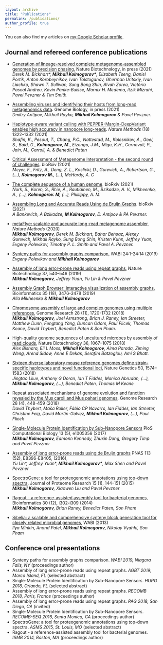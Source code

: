 ```yaml
---
layout: archive
title: "Publications"
permalink: /publications/
author_profile: true
---
```


You can also find my articles on 
<a href="https://scholar.google.com/citations?user=wc5LHGcAAAAJ">my Google Scholar profile</a>.

Journal and refereed conference publications
--------------------------------------------

*  [Generation of lineage-resolved complete metagenome-assembled 
genomes by precision phasing.](https://doi.org/10.1101/2021.05.04.442591) Nature Biotechnology, in press (2021)  
_Derek M. Bickhart\*, __Mikhail Kolmogorov\*__, Elizabeth Tseng, Daniel Portik, Anton
Korobeynikov, Ivan Tolstoganov, Gherman Uritskiy, Ivan Liachko, Shawn T. Sullivan,
Sung Bong Shin, Alvah Zorea, Victòria Pascal Andreu, Kevin Panke-Buisse, Marnix H. Medema, 
Itzik Mizrahi, Pavel Pevzner & Tim Smith._

* [Assembling viruses and identifying their hosts from long-read metagenomics data](https://github.com/Dmitry-Antipov/viralFlye).
Genome Biology, in press (2021)  
_Dmitry Antipov, Mikhail Rayko, __Mikhail Kolmogorov__ & Pavel Pevzner._

* [Haplotype-aware variant calling with PEPPER-Margin-DeepVariant enables high accuracy in nanopore long-reads](https://www.nature.com/articles/s41592-021-01299-w).
_Nature Methods_ (18) 1322–1332 (2021)  
_Shafin, K., Pesout, T., Chang, P.C., Nattestad, M., Kolesnikov, A., Goel, S., Baid, G.,
__Kolmogorov, M.__, Eizenga, J.M., Miga, K.H., Carnevali, P., Jain, M., Carroll, A. & Benedict Paten_

* [Critical Assessment of Metagenome Interpretation - the second round of challenges](https://doi.org/10.1101/2021.07.12.451567). bioRxiv (2021)  
_Meyer, F., Fritz, A., Deng, Z. L., Koslicki, D., Gurevich, A., Robertson, G., (...),
__Kolmogorov M.__, (...), McHardy, A. C_

* [The complete sequence of a human genome](https://www.nature.com/articles/s41592-021-01299-w). bioRxiv (2021)  
_Nurk, S., Koren, S., Rhie, A., Rautiainen, M., Bzikadze, A. V., Mikheenko, A., (...),
__Kolmogorov. M__, (...), Phillippy, A. M._

* [Assembling Long and Accurate Reads Using de Bruijn Graphs](https://doi.org/10.1101/2020.12.10.420448). bioRxiv (2021)  
_A Bankevich, A Bzikadze, __M Kolmogorov__, D. Antipov & PA Pevzner._

* [metaFlye: scalable and accurate long-read metagenome assembler](https://www.nature.com/articles/s41592-020-00971-x), _Nature Methods_ (2020)  
_**Mikhail Kolmogorov**, Derek M. Bickhart, Bahar Behsaz, Alexey Gurevich, Mikhail
Rayko, Sung Bong Shin, Kristen Kuhn, Jeffrey Yuan, Evgeny Polevikov, Timothy P. L. Smith
and Pavel A. Pevzner._

* [Synteny paths for assembly graphs comparison](http://drops.dagstuhl.de/opus/volltexte/2019/11054/), WABI 24:1-24:14 (2019)  
_Evgeny Polevikov and **Mikhail Kolmogorov**_

* [Assembly of long error-prone reads using repeat graphs](https://www.nature.com/articles/s41587-019-0072-8), Nature Biotechnology 37, 540–546 (2019)  
_**Mikhail Kolmogorov**, Jeffrey Yuan, Yu Lin & Pavel Pevzner_ 

* [Assembly Graph Browser: interactive visualization of assembly graphs](https://academic.oup.com/bioinformatics/article-abstract/35/18/3476/5306331),
Bioinformatics 35 (18), 3476-3478 (2019)  
_Alla Mikheenko & **Mikhail Kolmogorov**_

* [Chromosome assembly of large and complex genomes using multiple references](https://genome.cshlp.org/content/28/11/1720.full),
Genome Research 28 (11), 1720-1732 (2018)  
_**Mikhail Kolmogorov**, Joel Armstrong, Brian J. Raney, Ian Streeter, 
Matthew Dunn, Fengtang Yang, Duncan Odom, Paul Flicek, Thomas Keane, David Thybert, Benedict Paten & Son Pham._

* [High-quality genome sequences of uncultured microbes by assembly of read clouds](https://www.nature.com/articles/nbt.4266),
Nature Biotechnology 36, 1067–1075 (2018)  
_Alex Bishara, Eli L Moss, **Mikhail Kolmogorov**, Alma Parada, Ziming Weng, Arend Sidow, Anne E Dekas, Serafim Batzoglou, Ami S Bhatt._

* [Sixteen diverse laboratory mouse reference genomes define strain-specific haplotypes and novel functional loci](https://www.nature.com/articles/s41588-018-0223-8),
Nature Genetics 50, 1574–1583 (2018)  
_Jingtao Lilue, Anthony G Doran, Ian T Fiddes, Monica Abrudan, (...), **Mikhail Kolmogorov**, (...), Benedict Paten, Thomas M Keane_

* [Repeat associated mechanisms of genome evolution and function revealed by the Mus caroli and Mus pahari genomes](https://genome.cshlp.org/content/28/4/448.short),
Genome Research 28 (4), 448-459 (2018)  
_David Thybert, Maša Roller, Fábio CP Navarro, Ian Fiddes, Ian Streeter, Christine Feig, David Martin-Galvez, **Mikhail Kolmogorov**, (...), Paul Flicek_

* [Single-Molecule Protein Identification by Sub-Nanopore Sensors](https://journals.plos.org/ploscompbiol/article?id=10.1371/journal.pcbi.1005356)
PloS Computational Biology 13 (5), e1005356 (2017)  
_**Mikhail Kolmogorov**, Eamonn Kennedy, Zhuxin Dong, Gregory Timp and Pavel Pevzner_

* [Assembly of long error-prone reads using de Bruijn graphs](https://www.pnas.org/content/113/52/E8396.short)
PNAS 113 (52), E8396-E8405, (2016),  
_Yu Lin\*, Jeffrey Yuan\*, __Mikhail Kolmogorov\*__, Max Shen and Pavel Pevzner_

* [SpectroGene: a tool for proteogenomic annotations using top-down spectra](https://pubs.acs.org/doi/abs/10.1021/acs.jproteome.5b00610),
Journal of Proteome Research 15 (1), 144-151 (2015)  
_**Mikhail Kolmogorov**, Xiaowen Liu and Pavel Pevzner_

* [Ragout - a reference-assisted assembly tool for bacterial genomes](https://academic.oup.com/bioinformatics/article-abstract/30/12/i302/388572),
Bioinformatics 30 (12), i302-i309 (2014)  
_**Mikhail Kolmogorov**, Brian Raney, Benedict Paten, Son Pham_

* [Sibelia: a scalable and comprehensive synteny block generation tool for closely related microbial genomes](https://link.springer.com/chapter/10.1007/978-3-642-40453-5_17),
WABI (2013)  
_Ilya Minkin, Anand Patel, **Mikhail Kolmogorov**, Nikolay Vyahhi, Son Pham_

Conference oral presentations
-----------------------------

* Synteny paths for assembly graphs comparison. *WABI 2019, Niagara Falls, NY* (proceedings author)
* Assembly of long error-prone reads using repeat graphs. *AGBT 2019, Marco Island, FL* (selected abstract)
* Single-Molecule Protein Identification by Sub-Nanopore Sensors. *HUPO 2018, Orlando, FL* (selected abstract)
* Assembly of long error-prone reads using repeat graphs. *RECOMB 2018, Paris, France* (proceedings author)
* Assembly of long error-prone reads using repeat graphs. *PAG 2018, San Diego, CA* (invited)
* Single-Molecule Protein Identification by Sub-Nanopore Sensors. *RECOMB-SEQ 2016, Santa Monica, CA* (proceedings author)
* SpectroGene: a tool for proteogenomic annotations using top-down spectra.  *ASMS 2015, St. Louis, MO* (selected abstract)
* Ragout - a reference-assisted assembly tool for bacterial genomes. *ISMB 2014, Boston, MA* (proceedings author)

